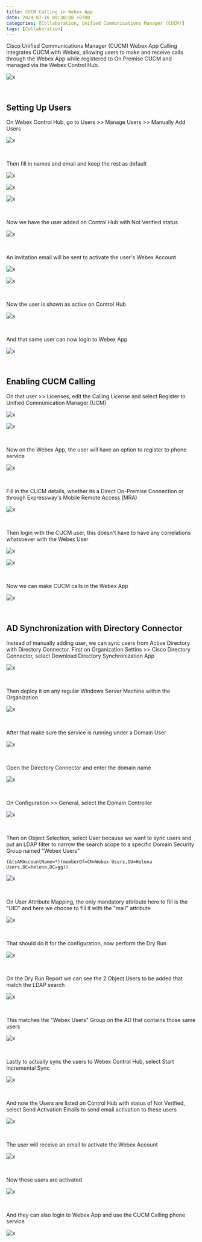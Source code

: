 ```yaml
---
title: CUCM Calling in Webex App 
date: 2024-07-16 09:30:00 +0700
categories: [Collaboration, Unified Communications Manager (CUCM)]
tags: [Collaboration]
---
```



Cisco Unified Communications Manager (CUCM) Webex App Calling integrates CUCM with Webex, allowing users to make and receive calls through the Webex App while registered to On Premise CUCM and managed via the Webex Control Hub.

![x](/static/2024-07-16-cucm-webex-hub/00.png)

<br>

## Setting Up Users

On Webex Control Hub, go to Users >> Manage Users >> Manually Add Users

![x](/static/2024-07-16-cucm-webex-hub/01.png)

<br>

Then fill in names and email and keep the rest as default

![x](/static/2024-07-16-cucm-webex-hub/02.png)

![x](/static/2024-07-16-cucm-webex-hub/03.png)

![x](/static/2024-07-16-cucm-webex-hub/04.png)

<br>

Now we have the user added on Control Hub with Not Verified status

![x](/static/2024-07-16-cucm-webex-hub/05.png)

<br>

An invitation email will be sent to activate the user's Webex Account

![x](/static/2024-07-16-cucm-webex-hub/06.png)

![x](/static/2024-07-16-cucm-webex-hub/07.png)

<br>

Now the user is shown as active on Control Hub

![x](/static/2024-07-16-cucm-webex-hub/08.png)

<br>

And that same user can now login to Webex App

![x](/static/2024-07-16-cucm-webex-hub/09.png)

<br>


## Enabling CUCM Calling

On that user >> Licenses, edit the Calling License and select Register to Unified Communication Manager (UCM)

![x](/static/2024-07-16-cucm-webex-hub/10.png)

![x](/static/2024-07-16-cucm-webex-hub/11.png)

<br>

Now on the Webex App, the user will have an option to register to phone service

![x](/static/2024-07-16-cucm-webex-hub/12.png)

<br>

Fill in the CUCM details, whether its a Direct On-Premise Connection or through Expressway's Mobile Remote Access (MRA)

![x](/static/2024-07-16-cucm-webex-hub/13.png)

<br>

Then login with the CUCM user, this doesn't have to have any correlations whatsoever with the Webex User

![x](/static/2024-07-16-cucm-webex-hub/14.png)

![x](/static/2024-07-16-cucm-webex-hub/15.png)

<br>

Now we can make CUCM calls in the Webex App

![x](/static/2024-07-16-cucm-webex-hub/16.png)

<br>

## AD Synchronization with Directory Connector

Instead of manually adding user, we can sync users from Active Directory with Directory Connector. First on Organization Settins >> Cisco Directory Connector, select Download Directory Synchronization App

![x](/static/2024-07-16-cucm-webex-hub/17.png)

<br>

Then deploy it on any regular Windows Server Machine within the Organization

![x](/static/2024-07-16-cucm-webex-hub/18.png)

<br>

After that make sure the service is running under a Domain User

![x](/static/2024-07-16-cucm-webex-hub/19.png)

<br>

Open the Directory Connector and enter the domain name

![x](/static/2024-07-16-cucm-webex-hub/20.png)

<br>

On Configuration >> General, select the Domain Controller

![x](/static/2024-07-16-cucm-webex-hub/21.png)

<br>

Then on Object Selection, select User because we want to sync users and put an LDAP filter to narrow the search scope to a specific Domain Security Group named "Webex Users"

```shell
(&(sAMAccountName=*)(memberOf=CN=Webex Users,OU=Helena Users,DC=helena,DC=gg))
```

![x](/static/2024-07-16-cucm-webex-hub/22.png)

<br>

On User Attribute Mapping, the only mandatory attribute here to fill is the "UID" and here we choose to fill it with the "mail" attribute

![x](/static/2024-07-16-cucm-webex-hub/23.png)

<br>

That should do it for the configuration, now perform the Dry Run

![x](/static/2024-07-16-cucm-webex-hub/24.png)

<br>

On the Dry Run Report we can see the 2 Object Users to be added that match the LDAP search

![x](/static/2024-07-16-cucm-webex-hub/25.png)

<br>

This matches the "Webex Users" Group on the AD that contains those same users

![x](/static/2024-07-16-cucm-webex-hub/26.png)

<br>

Lastly to actually sync the users to Webex Control Hub, select Start Incremental Sync

![x](/static/2024-07-16-cucm-webex-hub/27.png)

<br>

And now the Users are listed on Control Hub with status of Not Verified, select Send Activation Emails to send email activation to these users

![x](/static/2024-07-16-cucm-webex-hub/28.png)

<br>

The user will receive an email to activate the Webex Account

![x](/static/2024-07-16-cucm-webex-hub/29.png)

<br>

Now these users are activated

![x](/static/2024-07-16-cucm-webex-hub/30.png)

<br>

And they can also login to Webex App and use the CUCM Calling phone service

![x](/static/2024-07-16-cucm-webex-hub/31.png)

<br>











